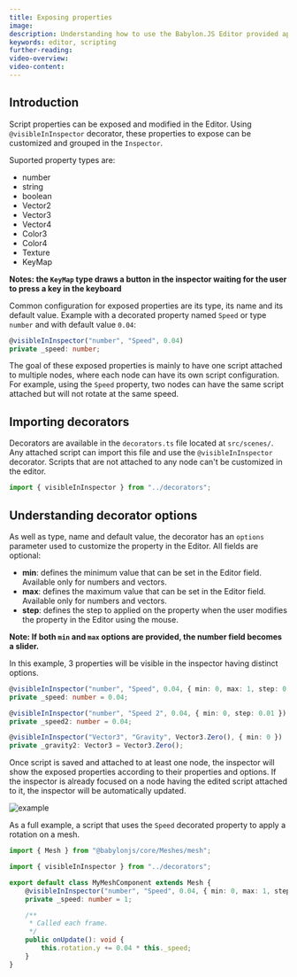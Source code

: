 ```yaml
---
title: Exposing properties
image: 
description: Understanding how to use the Babylon.JS Editor provided api to retrieve components references.
keywords: editor, scripting
further-reading:
video-overview:
video-content:
---
```


## Introduction

Script properties can be exposed and modified in the Editor. Using `@visibleInInspector` decorator, these
properties to expose can be customized and grouped in the `Inspector`.

Suported property types are:
- number
- string
- boolean
- Vector2
- Vector3
- Vector4
- Color3
- Color4
- Texture
- KeyMap

**Notes: the `KeyMap` type draws a button in the inspector waiting for the user to press a key in the keyboard**

Common configuration for exposed properties are its type, its name and its default value.
Example with a decorated property named `Speed` or type `number` and with default value `0.04`:

```typescript
@visibleInInspector("number", "Speed", 0.04)
private _speed: number;
```

The goal of these exposed properties is mainly to have one script attached to multiple nodes, where each node can
have its own script configuration. For example, using the `Speed` property, two nodes can have the same script
attached but will not rotate at the same speed.

## Importing decorators

Decorators are available in the `decorators.ts` file located at `src/scenes/`. Any attached script can import this
file and use the `@visibleInInspector` decorator. Scripts that are not attached to any node can't be customized in
the editor.

```typescript
import { visibleInInspector } from "../decorators";
```

## Understanding decorator options

As well as type, name and default value, the decorator has an `options` parameter used to customize the property
in the Editor. All fields are optional:
- **min**: defines the minimum value that can be set in the Editor field. Available only for numbers and vectors.
- **max**: defines the maximum value that can be set in the Editor field. Available only for numbers and vectors.
- **step**: defines the step to applied on the property when the user modifies the property in the Editor using the mouse.

**Note: If both `min` and `max` options are provided, the number field becomes a slider.**

In this example, 3 properties will be visible in the inspector having distinct options.

```typescript
@visibleInInspector("number", "Speed", 0.04, { min: 0, max: 1, step: 0.01 })
private _speed: number = 0.04;

@visibleInInspector("number", "Speed 2", 0.04, { min: 0, step: 0.01 })
private _speed2: number = 0.04;

@visibleInInspector("Vector3", "Gravity", Vector3.Zero(), { min: 0 })
private _gravity2: Vector3 = Vector3.Zero();
```

Once script is saved and attached to at least one node, the inspector will show the exposed properties
according to their properties and options. If the inspector is already focused on a node having the edited script
attached to it, the inspector will be automatically updated.

![example](/img/extensions/Editor/ExposingProperties/example.gif)

As a full example, a script that uses the `Speed` decorated property to apply a rotation on a mesh.

```typescript
import { Mesh } from "@babylonjs/core/Meshes/mesh";

import { visibleInInspector } from "../decorators";

export default class MyMeshComponent extends Mesh {
    @visibleInInspector("number", "Speed", 0.04, { min: 0, max: 1, step: 0.01 })
    private _speed: number = 1;

    /**
     * Called each frame.
     */
    public onUpdate(): void {
        this.rotation.y += 0.04 * this._speed;
    }
}
```
